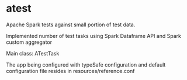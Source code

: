 # atest

Apache Spark tests against small portion of test data.

Implemented number of test tasks using Spark Dataframe API and Spark custom aggregator

Main class: ATestTask

The app being configured with typeSafe configuration and default configuration file resides in resources/reference.conf

